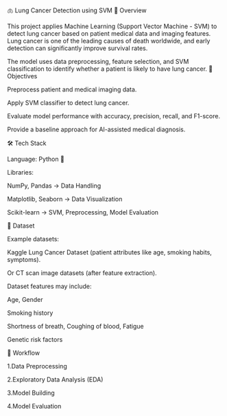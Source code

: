 🫁 Lung Cancer Detection using SVM
📌 Overview

This project applies Machine Learning (Support Vector Machine - SVM) to detect lung cancer based on patient medical data and imaging features. Lung cancer is one of the leading causes of death worldwide, and early detection can significantly improve survival rates.

The model uses data preprocessing, feature selection, and SVM classification to identify whether a patient is likely to have lung cancer.
🎯 Objectives

Preprocess patient and medical imaging data.

Apply SVM classifier to detect lung cancer.

Evaluate model performance with accuracy, precision, recall, and F1-score.

Provide a baseline approach for AI-assisted medical diagnosis.

🛠️ Tech Stack

Language: Python 🐍

Libraries:

NumPy, Pandas → Data Handling

Matplotlib, Seaborn → Data Visualization

Scikit-learn → SVM, Preprocessing, Model Evaluation

📂 Dataset

Example datasets:

Kaggle Lung Cancer Dataset (patient attributes like age, smoking habits, symptoms).

Or CT scan image datasets (after feature extraction).

Dataset features may include:

Age, Gender

Smoking history

Shortness of breath, Coughing of blood, Fatigue

Genetic risk factors

🔑 Workflow

1.Data Preprocessing

2.Exploratory Data Analysis (EDA)

3.Model Building

4.Model Evaluation

